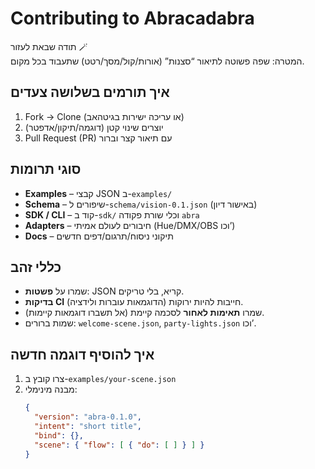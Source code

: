 # Contributing to Abracadabra

תודה שבאת לעזור 🪄  
המטרה: שפה פשוטה לתיאור “סצנות” (אורות/קול/מסך/רטט) שתעבוד בכל מקום.

## איך תורמים בשלושה צעדים

1) Fork → Clone (או עריכה ישירות בגיטהאב)  
2) יוצרים שינוי קטן (דוגמה/תיקון/אדפטר)  
3) Pull Request (PR) עם תיאור קצר וברור

## סוגי תרומות

- **Examples** – קבצי JSON ב-`examples/`  
- **Schema** – שיפורים ל-`schema/vision-0.1.json` (באישור דיון)  
- **SDK / CLI** – קוד ב-`sdk/` וכלי שורת פקודה `abra`  
- **Adapters** – חיבורים לעולם אמיתי (Hue/DMX/OBS וכו’)  
- **Docs** – תיקוני ניסוח/תרגום/דפים חדשים

## כללי זהב

- שמרו על **פשטות**: JSON קריא, בלי טריקים.
- **בדיקות CI** חייבות להיות ירוקות (הדוגמאות עוברות ולידציה).
- שמרו **תאימות לאחור** לסכמה קיימת (אל תשברו דוגמאות קיימות).
- שמות ברורים: `welcome-scene.json`, `party-lights.json` וכו’.

## איך להוסיף דוגמה חדשה

1. צרו קובץ ב-`examples/your-scene.json`  
2. מבנה מינימלי:
   ```json
   {
     "version": "abra-0.1.0",
     "intent": "short title",
     "bind": {},
     "scene": { "flow": [ { "do": [ ] } ] }
   }

